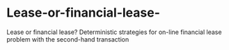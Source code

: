 # Lease-or-financial-lease-
Lease or financial lease? Deterministic strategies for on-line financial lease problem with the second-hand transaction
